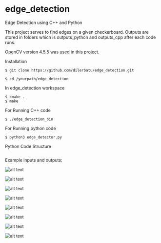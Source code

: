 # edge_detection
Edge Detection using C++ and Python

This project serves to find edges on a given checkerboard. 
Outputs are stored in folders which is outputs_python and outputs_cpp after each code runs.



OpenCV version 4.5.5 was used in this project.



Installation

```
$ git clone https://github.com/dilerbatu/edge_detection.git
```

```
$ cd /yourpath/edge_detection
```

In edge_detection workspace
```
$ cmake .
$ make
```


For Running C++ code
```
$ ./edge_detection_bin
```



For Running python code

```
$ python3 edge_detector.py
```


Python Code Structure
```Python


```





Example inputs and outputs:

![alt text](https://github.com/dilerbatu/edge_detection/blob/main/data/Image_11.png?raw=true)

![alt text](https://github.com/dilerbatu/edge_detection/blob/main/all_outputs/output_2.jpg?raw=true)



![alt text](https://github.com/dilerbatu/edge_detection/blob/main/data/Image_2.png?raw=true)

![alt text](https://github.com/dilerbatu/edge_detection/blob/main/all_outputs/output_1.jpg?raw=true)



![alt text](https://github.com/dilerbatu/edge_detection/blob/main/data/Image_8.png?raw=true)

![alt text](https://github.com/dilerbatu/edge_detection/blob/main/all_outputs/output_10.jpg?raw=true)




![alt text](https://github.com/dilerbatu/edge_detection/blob/main/data/Image_4.png?raw=true)

![alt text](https://github.com/dilerbatu/edge_detection/blob/main/all_outputs/output_6.jpg?raw=true)





